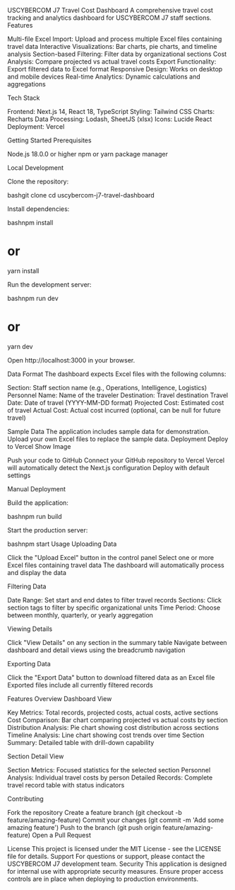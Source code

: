 USCYBERCOM J7 Travel Cost Dashboard
A comprehensive travel cost tracking and analytics dashboard for USCYBERCOM J7 staff sections.
Features

Multi-file Excel Import: Upload and process multiple Excel files containing travel data
Interactive Visualizations: Bar charts, pie charts, and timeline analysis
Section-based Filtering: Filter data by organizational sections
Cost Analysis: Compare projected vs actual travel costs
Export Functionality: Export filtered data to Excel format
Responsive Design: Works on desktop and mobile devices
Real-time Analytics: Dynamic calculations and aggregations

Tech Stack

Frontend: Next.js 14, React 18, TypeScript
Styling: Tailwind CSS
Charts: Recharts
Data Processing: Lodash, SheetJS (xlsx)
Icons: Lucide React
Deployment: Vercel

Getting Started
Prerequisites

Node.js 18.0.0 or higher
npm or yarn package manager

Local Development

Clone the repository:

bashgit clone <your-repo-url>
cd uscybercom-j7-travel-dashboard

Install dependencies:

bashnpm install
# or
yarn install

Run the development server:

bashnpm run dev
# or
yarn dev

Open http://localhost:3000 in your browser.

Data Format
The dashboard expects Excel files with the following columns:

Section: Staff section name (e.g., Operations, Intelligence, Logistics)
Personnel Name: Name of the traveler
Destination: Travel destination
Travel Date: Date of travel (YYYY-MM-DD format)
Projected Cost: Estimated cost of travel
Actual Cost: Actual cost incurred (optional, can be null for future travel)

Sample Data
The application includes sample data for demonstration. Upload your own Excel files to replace the sample data.
Deployment
Deploy to Vercel
Show Image

Push your code to GitHub
Connect your GitHub repository to Vercel
Vercel will automatically detect the Next.js configuration
Deploy with default settings

Manual Deployment

Build the application:

bashnpm run build

Start the production server:

bashnpm start
Usage
Uploading Data

Click the "Upload Excel" button in the control panel
Select one or more Excel files containing travel data
The dashboard will automatically process and display the data

Filtering Data

Date Range: Set start and end dates to filter travel records
Sections: Click section tags to filter by specific organizational units
Time Period: Choose between monthly, quarterly, or yearly aggregation

Viewing Details

Click "View Details" on any section in the summary table
Navigate between dashboard and detail views using the breadcrumb navigation

Exporting Data

Click the "Export Data" button to download filtered data as an Excel file
Exported files include all currently filtered records

Features Overview
Dashboard View

Key Metrics: Total records, projected costs, actual costs, active sections
Cost Comparison: Bar chart comparing projected vs actual costs by section
Distribution Analysis: Pie chart showing cost distribution across sections
Timeline Analysis: Line chart showing cost trends over time
Section Summary: Detailed table with drill-down capability

Section Detail View

Section Metrics: Focused statistics for the selected section
Personnel Analysis: Individual travel costs by person
Detailed Records: Complete travel record table with status indicators

Contributing

Fork the repository
Create a feature branch (git checkout -b feature/amazing-feature)
Commit your changes (git commit -m 'Add some amazing feature')
Push to the branch (git push origin feature/amazing-feature)
Open a Pull Request

License
This project is licensed under the MIT License - see the LICENSE file for details.
Support
For questions or support, please contact the USCYBERCOM J7 development team.
Security
This application is designed for internal use with appropriate security measures. Ensure proper access controls are in place when deploying to production environments.

